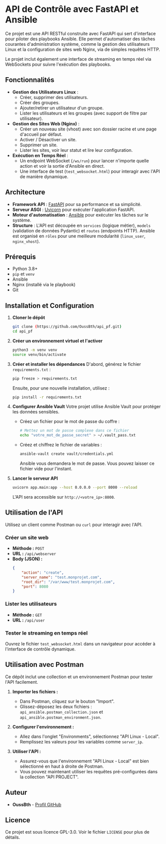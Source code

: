 # API de Contrôle avec FastAPI et Ansible

Ce projet est une API RESTful construite avec FastAPI qui sert d'interface pour piloter des playbooks Ansible. Elle permet d'automatiser des tâches courantes d'administration système, comme la gestion des utilisateurs Linux et la configuration de sites web Nginx, via de simples requêtes HTTP.

Le projet inclut également une interface de streaming en temps réel via WebSockets pour suivre l'exécution des playbooks.

## Fonctionnalités

* **Gestion des Utilisateurs Linux** :
    * Créer, supprimer des utilisateurs.
    * Créer des groupes.
    * Ajouter/retirer un utilisateur d'un groupe.
    * Lister les utilisateurs et les groupes (avec support de filtre par utilisateur).
* **Gestion des Sites Web (Nginx)** :
    * Créer un nouveau site (vhost) avec son dossier racine et une page d'accueil par défaut.
    * Activer / Désactiver un site.
    * Supprimer un site.
    * Lister les sites, voir leur statut et lire leur configuration.
* **Exécution en Temps Réel** :
    * Un endpoint WebSocket (`/ws/run`) pour lancer n'importe quelle action et voir la sortie d'Ansible en direct.
    * Une interface de test (`test_websocket.html`) pour interagir avec l'API de manière dynamique.

## Architecture

* **Framework API** : [FastAPI](https://fastapi.tiangolo.com/) pour sa performance et sa simplicité.
* **Serveur ASGI** : [Uvicorn](https://www.uvicorn.org/) pour exécuter l'application FastAPI.
* **Moteur d'automatisation** : [Ansible](https://www.ansible.com/) pour exécuter les tâches sur le système.
* **Structure** : L'API est découpée en `services` (logique métier), `models` (validation de données Pydantic) et `routes` (endpoints HTTP). Ansible est organisé en `rôles` pour une meilleure modularité (`linux_user`, `nginx_vhost`).

## Prérequis

* Python 3.8+
* `pip` et `venv`
* Ansible
* Nginx (installé via le playbook)
* Git

## Installation et Configuration

1.  **Cloner le dépôt**
    ```bash
    git clone (https://github.com/OussBth/api_pf.git)
    cd api_pf
    ```

2.  **Créer un environnement virtuel et l'activer**
    ```bash
    python3 -m venv venv
    source venv/bin/activate
    ```

3.  **Créer et installer les dépendances**
    D'abord, générez le fichier `requirements.txt` :
    ```bash
    pip freeze > requirements.txt
    ```
    Ensuite, pour une nouvelle installation, utilisez :
    ```bash
    pip install -r requirements.txt
    ```

4.  **Configurer Ansible Vault**
    Votre projet utilise Ansible Vault pour protéger les données sensibles.
    * Créez un fichier pour le mot de passe du coffre :
        ```bash
        # Mettez un mot de passe complexe dans ce fichier
        echo "votre_mot_de_passe_secret" > ~/.vault_pass.txt
        ```
    * Créez et chiffrez le fichier de variables :
        ```bash
        ansible-vault create vault/credentials.yml
        ```
        Ansible vous demandera le mot de passe. Vous pouvez laisser ce fichier vide pour l'instant.

5.  **Lancer le serveur API**
    ```bash
    uvicorn app.main:app --host 0.0.0.0 --port 8000 --reload
    ```
    L'API sera accessible sur `http://<votre_ip>:8000`.

## Utilisation de l'API

Utilisez un client comme Postman ou `curl` pour interagir avec l'API.

### Créer un site web

* **Méthode :** `POST`
* **URL :** `/api/webserver`
* **Body (JSON) :**
    ```json
    {
        "action": "create",
        "server_name": "test.monprojet.com",
        "root_dir": "/var/www/test.monprojet.com",
        "port": 8080
    }
    ```

### Lister les utilisateurs

* **Méthode :** `GET`
* **URL :** `/api/user`

### Tester le streaming en temps réel

Ouvrez le fichier `test_websocket.html` dans un navigateur pour accéder à l'interface de contrôle dynamique.

## Utilisation avec Postman

Ce dépôt inclut une collection et un environnement Postman pour tester l'API facilement.

1.  **Importer les fichiers :**
    * Dans Postman, cliquez sur le bouton "Import".
    * Glissez-déposez les deux fichiers : `api_ansible.postman_collection.json` et `api_ansible.postman_environment.json`.

2.  **Configurer l'environnement :**
    * Allez dans l'onglet "Environments", sélectionnez "API Linux - Local".
    * Remplissez les valeurs pour les variables comme `server_ip`.

3.  **Utiliser l'API :**
    * Assurez-vous que l'environnement "API Linux - Local" est bien sélectionné en haut à droite de Postman.
    * Vous pouvez maintenant utiliser les requêtes pré-configurées dans la collection "API PROJECT".

## Auteur

* **OussBth** - [Profil GitHub](https://github.com/OussBth)

## Licence

Ce projet est sous licence GPL-3.0. Voir le fichier `LICENSE` pour plus de détails.